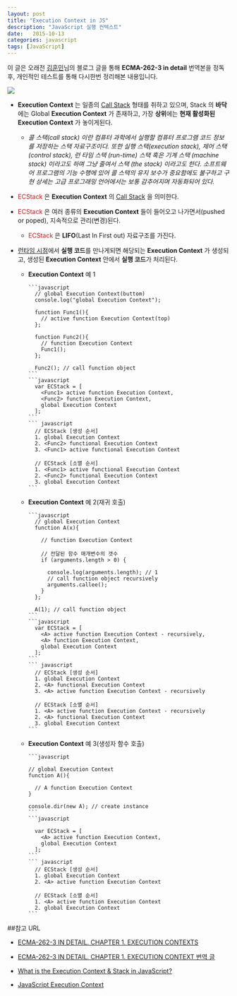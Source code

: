 ```yaml
---
layout: post
title: "Execution Context in JS"
description: "JavaScript 실행 컨텍스트"
date:   2015-10-13
categories: javascript
tags: [JavaScript]
---
```


이 글은 오래전 [김훈민](http://huns.me/)님의 블로그 글을 통해 **ECMA-262-3 in detail** 번역본을 정독 후, 개인적인 테스트를 통해 다시한번 정리해본 내용입니다. 

  ![](https://www.dropbox.com/s/c9rg72fludmb0ak/84.png?dl=1)
 
- **Execution Context** 는 일종의 [Call Stack](http://ko.wikipedia.org/wiki/%EC%BD%9C_%EC%8A%A4%ED%83%9D) 형태를 취하고 있으며, Stack 의 **바닥**에는 Global **Execution Context** 가 존재하고, 가장 **상위**에는 **현재 활성화된 Execution Context** 가 놓이게된다.

  - *콜 스택(call stack) 이란 컴퓨터 과학에서 실행할 컴퓨터 프로그램 코드 정보를 저장하는 스택 자료구조이다. 또한 실행 스택(execution stack), 제어 스택 (control stack), 런 타임 스택 (run-time) 스택 혹은 기계 스택 (machine stack) 이라고도 하며 그냥 줄여서 스택 (the stack) 이라고도 한다. 소프트웨어 프로그램의 기능 수행에 있어 콜 스택의 유지 보수가 중요함에도 불구하고 구현 상세는 고급 프로그래밍 언어에서는 보통 감추어지며 자동화되어 있다.*

- <span style="color:#c11f1f">ECStack</span> 은 **Execution Context** 의 [Call Stack](http://ko.wikipedia.org/wiki/%EC%BD%9C_%EC%8A%A4%ED%83%9D) 을 의미한다.

- <span style="color:#c11f1f">ECStack</span> 은 여러 종류의 **Execution Context** 들이 들어오고 나가면서(pushed or poped), 지속적으로 관리(변경)된다.

  - <span style="color:#c11f1f">ECStack</span> 은 **LIFO**(Last In First out) 자료구조를 가진다.

- [런타임 시점](http://mohwa.github.io/blog/javascript/2015/10/09/prototype/)에서 **실행 코드**를 만나게되면 해당되는 **Execution Context** 가 생성되고, 생성된 **Execution Context**  안에서 **실행 코드**가 처리된다.

  - **Execution Context** 예 1
  
        ```javascript
          // global Execution Context(buttom)
          console.log("global Execution Context");
      
          function Func1(){
            // active function Execution Context(top)
          };
      
          function Func2(){
            // function Execution Context
            Func1();
          };
      
          Func2(); // call function object
        ```
        ```javascript
          var ECStack = [
            <Func1> active function Execution Context,
            <Func2> function Execution Context,
            global Execution Context
          ];
        ```
        ``` javascript
          // ECStack [생성 순서]
          1. global Execution Context
          2. <Func2> functional Execution Context
          3. <Func1> active functional Execution Context
      
          // ECStack [소멸 순서]
          1. <Func1> active functional Execution Context
          2. <Func2> functional Execution Context
          3. global Execution Context
        ```
  - **Execution Context** 예 2(재귀 호출)
  
        ```javascript
          // global Execution Context
          function A(x){
      
            // function Execution Context
      
            // 전달된 함수 매개변수의 갯수
            if (arguments.length > 0) {
      
              console.log(arguments.length); // 1
              // call function object recursively
              arguments.callee();
            }
          };
      
          A(1); // call function object
        ```
        ```javascript
          var ECStack = [
            <A> active function Execution Context - recursively,
            <A> function Execution Context,
            global Execution Context
          ];
        ```
        ``` javascript
          // ECStack [생성 순서]
          1. global Execution Context
          2. <A> functional Execution Context
          3. <A> active function Execution Context - recursively
      
          // ECStack [소멸 순서]
          1. <A> active function Execution Context - recursively
          2. <A> functional Execution Context
          3. global Execution Context
        ```
  - **Execution Context** 예 3(생성자 함수 호출)
  
        ```javascript
      
        // global Execution Context
        function A(){
      
          // A function Execution Context
        }
      
        console.dir(new A); // create instance
        ```	
        ```javascript

          var ECStack = [
            <A> active function Execution Context,
            global Execution Context
          ];
        ```	
        ``` javascript
          // ECStack [생성 순서]
          1. global Execution Context
          2. <A> active function Execution Context
      
          // ECStack [소멸 순서]
          1. <A> active function Execution Context
          2. global Execution Context
        ```

##참고 URL

- [ECMA-262-3 IN DETAIL. CHAPTER 1. EXECUTION CONTEXTS](http://dmitrysoshnikov.com/ecmascript/chapter-1-execution-contexts/)

- [ECMA-262-3 IN DETAIL. CHAPTER 1. EXECUTION CONTEXT 번역 글](http://huns.me/development/159)

- [What is the Execution Context & Stack in JavaScript?](http://davidshariff.com/blog/what-is-the-execution-context-in-javascript/)

- [JavaScript Execution Context](http://www.yusufaytas.com/javascript-execution-context/)
